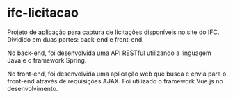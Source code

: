 # ifc-licitacao

Projeto de aplicação para captura de licitações disponíveis no site do IFC. Dividido em duas partes: back-end e front-end.

No back-end, foi desenvolvida uma API RESTful utilizando a linguagem Java e o framework Spring.

No front-end, foi desenvolvida uma aplicação web que busca e envia para o front-end através de requisições AJAX. Foi utilizado o framework Vue.js no desenvolvimento.